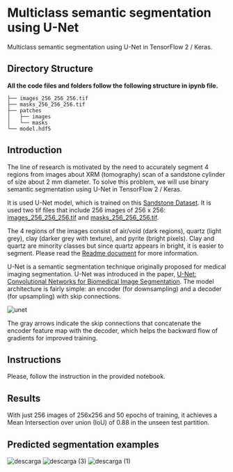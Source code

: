 # Multiclass semantic segmentation using U-Net
Multiclass semantic segmentation using U-Net in TensorFlow 2 / Keras. 

## Directory Structure

**All the code files and folders follow the following structure in ipynb file.**

```
├── images_256_256_256.tif
├── masks_256_256_256.tif
├── patches
│   ├── images
│   └── masks
└── model.hdf5
```

## Introduction

The line of research is motivated by the need to accurately segment 4 regions from images about XRM (tomography) scan of a sandstone cylinder of size about 2 mm diameter. To solve this problem, we will use binary semantic segmentation using U-Net in TensorFlow 2 / Keras.

It is used U-Net model, which is trained on this <a href="https://drive.google.com/file/d/1HWtBaSa-LTyAMgf2uaz1T9o1sTWDBajU/view" target="_blank">Sandstone Dataset</a>. It is used two tif files that include 256 images of 256 x 256: <a href="https://github.com/javier-marti-isasi/Multiclass-semantic-segmentation-using-U-Net/raw/main/data/images_256_256_256.tif" target="_blank">images_256_256_256.tif</a> and <a href="https://github.com/javier-marti-isasi/Multiclass-semantic-segmentation-using-U-Net/raw/main/data/masks_256_256_256.tif" target="_blank">masks_256_256_256.tif</a>.

The 4 regions of the images consist of air/void (dark regions), quartz (light grey), clay (darker grey with texture), and pyrite (bright pixels). Clay and quartz are minority classes but since quartz appears in bright, it is easier to segment. Please read the <a href="https://drive.google.com/file/d/1HWtBaSa-LTyAMgf2uaz1T9o1sTWDBajU/view?usp=sharing" target="_blank">Readme document</a> for more information.

U-Net is a semantic segmentation technique originally proposed for medical imaging segmentation. U-Net was introduced in the paper, <a href="https://arxiv.org/abs/1505.04597" target="_blank">U-Net: Convolutional Networks for Biomedical Image Segmentation</a>. The model architecture is fairly simple: an encoder (for downsampling) and a decoder (for upsampling) with skip connections.

![unet](https://user-images.githubusercontent.com/73080100/184484154-958f202c-8d9e-412f-bc9d-c1ece98b1064.jpg)

The gray arrows indicate the skip connections that concatenate the encoder feature map with the decoder, which helps the backward flow of gradients for improved training.


## Instructions

Please, follow the instruction in the provided notebook.


## Results

With just 256 images of 256x256 and 50 epochs of training, it achieves a Mean Intersection over union (IoU) of 0.88 in the unseen test partition.


## Predicted segmentation examples

![descarga](https://user-images.githubusercontent.com/73080100/184492701-b47a9265-015f-4e5c-93e0-7a13ba54d7d6.jpg)
![descarga (3)](https://user-images.githubusercontent.com/73080100/184492709-51e15d74-ae03-4956-b553-83af43492dc8.jpg)
![descarga (1)](https://user-images.githubusercontent.com/73080100/184492716-89bbb7a0-c52e-4781-b46f-e014978f0256.jpg)



